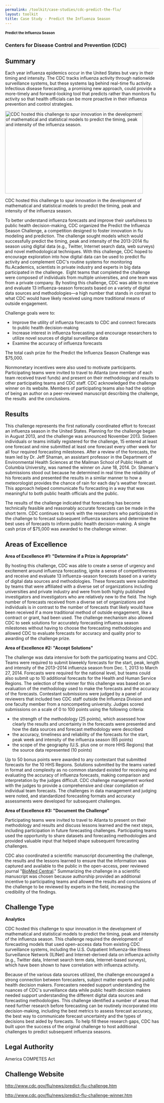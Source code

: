 ```yaml
---
permalink: /toolkit/case-studies/cdc-predict-the-flu/
layout: toolkit
title: Case Study - Predict the Influenza Season
---
```




<!--// OPEN #page-wrap //-->
<div id="page-wrap">


<div class="inner-page-wrap has-no-sidebar portfolio-type-standard row clearfix">

<!-- OPEN article -->
<article
class="portfolio-article col-sm-12 clearfix post-192 portfolio type-portfolio status-publish has-post-thumbnail hentry portfolio-category-analytics portfolio-category-1-4 portfolio-category-3-2 portfolio-category-5-2"
id="192" itemscope="" itemtype="http://schema.org/CreativeWork">



<div class="container">
</div>

<div class="portfolio-item-content">


<div class="container port-detail-media-container"><!-- OPEN .container -->

<figure class="media-wrap col-sm-12">
</figure>

</div><!-- CLOSE .container -->

<div class="grid-container usa-section">

<section class="article-body-wrap col-sm-9">
<section class="portfolio-detail-description">
<div class="body-text clearfix" itemprop="description">
<section class="container">
<div class="row">
<div class="spb_content_element col-sm-12 spb_text_column">
<div class="spb_wrapper clearfix">
<h1>Predict the Influenza Season</h1>
<h3 style="border-bottom: 1px solid #e4e4e4;" class="spb-heading spb-text-heading"><span>Centers for Disease Control and Prevention (CDC)</span>
</h3>

<div class="mceTemp">
<h2>Summary</h2>
<p>Each year influenza epidemics occur in the United States
but vary in their timing and intensity. The CDC tracks
influenza activity through nationwide surveillance
systems, but these systems lag behind real-time flu
activity. Infectious disease forecasting, a promising
new approach, could provide a more-timely and
forward-looking tool that predicts rather than monitors
flu activity so that health officials can be more
proactive in their influenza prevention and control
strategies.</p>
<div id="attachment_2841" style="max-width: 460px"
class="wp-caption alignleft"><a
href="{{ site.baseurl }}/assets/images/toolkit/case-studies/flu-predictor-case-study-e1474487071737.jpg"><img
class="wp-image-2841"
src="{{ site.baseurl }}/assets/images/toolkit/case-studies/flu-predictor-case-study-e1474487071737.jpg"
alt="CDC hosted this challenge to spur innovation in the development of mathematical and statistical models to predict the timing, peak and intensity of the influenza season. "
sizes="(max-width: 450px) 100vw, 450px" width="450"
height="270"></a>
<p class="wp-caption-text">CDC hosted this challenge to
spur innovation in the development of mathematical
and statistical models to predict the timing, peak
and intensity of the influenza season.</p></div>
<p>To better understand influenza forecasts and improve
their usefulness to public health decision-making, CDC
organized the Predict the Influenza Season Challenge, a
competition designed to foster innovation in flu
modeling and prediction. The challenge sought models
which would successfully predict the timing, peak and
intensity of the 2013-2014 flu season using digital data
(e.g., Twitter, Internet search data, web surveys) and
novel methodological techniques. With this challenge,
CDC hoped to encourage exploration into how digital data
can be used to predict flu activity and complement CDC's
routine systems for monitoring flu.Academics, scientists
in private industry and experts in big data participated
in the challenge.&nbsp; Eight teams that completed the
challenge were composed of individuals from multiple
universities, and one team was from a private company.
By hosting this challenge, CDC was able to receive and
evaluate 13 influenza-season forecasts based on a
variety of digital data sources and methodologies—a high
number that stands in contrast to what CDC would have
likely received using more traditional means of outside
engagement.</p>
<p>Challenge goals were to:</p>
<ul>
<li>Improve the utility of influenza forecasts to CDC
and connect forecasts to public health
decision-making
</li>
<li>Increase interest in influenza forecasting and
encourage researchers to utilize novel sources of
digital surveillance data
</li>
<li>Examine the accuracy of influenza forecasts</li>
</ul>
<p>The total cash prize for the Predict the Influenza Season
Challenge was $75,000.</p>
<p>Nonmonetary incentives were also used to motivate
participants. Participating teams were invited to travel
to Atlanta (one member of each team received travel
funds) and present on their methodology and results to
other participating teams and CDC staff. CDC
acknowledged the challenge winner on its website.
Members of participating teams also had the option of
being an author on a peer-reviewed manuscript describing
the challenge, the results&nbsp; and the
conclusions.</p>
<h2>Results</h2>
<p>This challenge represents the first nationally
coordinated effort to forecast an influenza season in
the United States. Planning for the challenge began in
August 2013, and the challenge was announced November
2013. Sixteen individuals or teams initially registered
for the challenge, 15 entered at least one forecast and
nine submitted at least one forecast every other week
for all four required forecasting milestones. After a
review of the forecasts, the team led by Dr. Jeff
Shaman, an assistant professor in the Department of
Environmental Health Sciences at the Mailman School of
Public Health at Columbia University, was named the
winner on June 18, 2014. Dr. Shaman's submissions stood
out because he determined in real time the reliability
of his forecasts and presented the results in a similar
manner to how a meteorologist provides the chance of
rain for each day's weather forecast. This approach
helped communicate flu forecasting in a way that was
meaningful to both public health officials and the
public.</p>
<p>The results of the challenge indicated that forecasting
has become technically feasible and reasonably accurate
forecasts can be made in the short term. CDC continues
to work with the researchers who participated in the
challenge to forecast subsequent influenza seasons and
determine the best uses of forecasts to inform public
health decision-making. A single cash prize of $75,000
was awarded to the challenge winner.</p>
<h2>Areas of Excellence</h2>
<p><strong>Area of Excellence #1: "Determine if a Prize
is Appropriate"</strong></p>
<p>By hosting this challenge, CDC was able to create a sense
of urgency and excitement around influenza forecasting,
ignite a sense of competitiveness and receive and
evaluate 13 influenza-season forecasts based on a
variety of digital data sources and methodologies. These
forecasts were submitted by teams that were affiliated
with a diverse set of organizations including
universities and private industry and were from both
highly published investigators and investigators who are
relatively new to the field. The high number of
forecasts received from a diverse set of organizations
and individuals is in contrast to the number of
forecasts that likely would have been received if a more
traditional method of outside engagement, like a
contract or grant, had been used. The challenge
mechanism also allowed CDC to seek solutions for
accurately forecasting influenza season milestones
without having to choose the forecasting methodologies
and allowed CDC to evaluate forecasts for accuracy and
quality prior to awarding of the challenge prize.</p>
<p><strong>Area of Excellence #2: "Accept
Solutions"</strong></p>
<p>The challenge was data intensive for both the
participating teams and CDC. Teams were required to
submit biweekly forecasts for the start, peak, length
and intensity of the 2013–2014 influenza season from
Dec. 1, 2013 to March 27, 2014. Forecasts were required
for the national level, but teams could also submit up
to 10 additional forecasts for the Health and Human
Service Regions. The selection of the winner for this
challenge was based on an evaluation of the methodology
used to make the forecasts and the accuracy of the
forecasts. Contestant submissions were judged by a panel
of reviewers that included two CDC staff outside the
Influenza Division and one faculty member from a
noncompeting university. Judges scored submissions on a
scale of 0 to 100 points using the following
criteria:</p>
<ul>
<li>the strength of the methodology (25 points), which
assessed how clearly the results and uncertainty in
the forecasts were presented and how the data
sources and forecast methodology were described
</li>
<li>the accuracy, timeliness and reliability of the
forecasts for the start, peak week and intensity of
the influenza season (65 points)
</li>
<li>the scope of the geography (U.S. plus one or more
HHS Regions) that the source data represented (10
points)
</li>
</ul>
<p>Up to 50 bonus points were awarded to any contestant that
submitted forecasts for the 10 HHS Regions. Solutions
submitted by the teams varied in format and complexity
as no common standard existed for receiving and
evaluating the accuracy of influenza forecasts, making
comparison and interpretation by the judges difficult.
CDC challenge management worked with the judges to
provide a comprehensive and clear compilation of
individual team forecasts. The challenges in data
management and judging were noted, and standardized
forecasting formats and accuracy assessments were
developed for subsequent challenges.</p>
<p><strong>Area of Excellence #3: "Document the
Challenge"</strong></p>
<p>Participating teams were invited to travel to Atlanta to
present on their methodology and results and discuss
lessons learned and the next steps, including
participation in future forecasting challenges.
Participating teams used the opportunity to share
datasets and forecasting methodologies and provided
valuable input that helped shape subsequent forecasting
challenges.</p>
<p>CDC also coordinated a scientific manuscript documenting
the challenge, the results and the lessons learned to
ensure that the information was captured and available
to the public in the open-access, peer reviewed journal
"<a href="https://bmcinfectdis.biomedcentral.com/articles/10.1186/s12879-016-1669-x">BioMed
Central</a>." Summarizing the challenge in a
scientific manuscript was chosen because authorship
provided an additional incentive to participating teams
and allowed the results and conclusions of the challenge
to be reviewed by experts in the field, increasing the
credibility of the findings.</p>
<h2>Challenge Type</h2>
<p><strong>Analytics</strong></p>
<p>CDC hosted this challenge to spur innovation in the
development of mathematical and statistical models to
predict the timing, peak and intensity of the influenza
season. This challenge required the development of
forecasting models that used open-access data from
existing CDC surveillance systems, including the U.S.
Outpatient Influenza-like Illness Surveillance Network
(ILINet) and Internet-derived data on influenza activity
(e.g., Twitter data, Internet search term data,
Internet-based surveys), which have been shown to have
correlation with influenza activity.</p>
<p>Because of the various data sources utilized, the
challenge encouraged a strong connection between
forecasters, subject matter experts and public health
decision makers. Forecasters needed support
understanding the nuances of CDC's surveillance data
while public health decision makers needed support
understanding the different digital data sources and
forecasting methodologies. This challenge identified a
number of areas that need further research before
forecasting can be routinely incorporated into
decision-making, including the best metrics to assess
forecast accuracy, the best way to communicate forecast
uncertainty and the types of decisions best aided by
forecasts. To help fill these research gaps, CDC has
built upon the success of the original challenge to host
additional challenges to predict subsequent influenza
seasons.</p>
<h2>Legal Authority</h2>
<p>America COMPETES Act</p>
<h2>Challenge Website</h2>
<p>
<a href="http://www.cdc.gov/flu/news/predict-flu-challenge.htm">http://www.cdc.gov/flu/news/predict-flu-challenge.htm</a>
</p>
<p>
<a href="http://www.cdc.gov/flu/news/predict-flu-challenge-winner.htm">http://www.cdc.gov/flu/news/predict-flu-challenge-winner.htm</a>
</p>
</div>

</div>
</div>
</div>
</section>
<section class="container">
<div class="row">
<div class="blank_spacer col-sm-12 " style="height:30px;"></div>
</div>
</section>

</div>
</section>
</section>



</div>


</div>


<!-- CLOSE article -->
</article>

</div>


<!--// WordPress Hook //-->

<!--// CLOSE #page-wrap //-->
